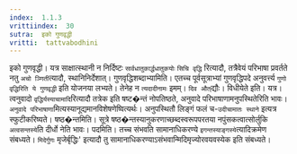 ```yaml
---
index:  1.1.3
vrittiindex:  30
sutra:  इको गुणवृद्धी
vritti:  tattvabodhini 
---
```


इको गुणवृद्धी। यत्र साक्षात्स्थानी न निर्दिष्टः `सार्वधातुकार्द्धधातुकयोः` `सिचि वृद्धि` रित्यादौ, तत्रैवेयं परिभाषा प्रवर्तते नतु `अचो ञ्णिती`त्यादौ, स्थानिनिर्देशात्। गुणवृद्धिशब्दाभ्यामिति। एतच्च पूर्वसूत्राभ्यां गुणवृद्धिपदे अनुवर्त्त्य `गुणो वृद्धिरिति ये गुणवृद्धी` इति योजनया लभ्यते। तेनेह न `त्यदादीनामः` इमम्। `दिव औत्`द्यौः। विधीयेते इति। यत्र। त्वनुवादो `वृद्धिर्यस्याचामादि`रित्यादौ तत्रेक इति षष्ट�न्तं नोपतिष्ठते, अनुवादे परिभाषाणामनुपस्थितेरिति भावः। `अनुवादे परिभाषाणा`मित्यस्यानूद्यमानविशेषणेष्वित्यर्थः। अनुपस्थितौ लिङ्गं फलं च-`उदीचामातः स्थाने` इत्यत्र स्फुटीकरिष्यते। षष्ठ�न्तमिति। सूत्रे षष्ठ�न्तस्यानुकरणाच्छब्दस्वरूपपरतया नपुंसकत्वात्सोर्लुकि `अत्वसन्तस्ये`ति दीर्धो नेति भावः। पदमिति। तच्च संभवति सामानाधिकरण्ये `इगन्तस्याङ्गस्ये`त्यादिक्रमेण संबध्यते। `मिदेर्गुणः` मृजेर्बृद्धिः' इत्यादौ तु सामानाधिकरण्याऽसंभवान्मिदिमृज्योरवयवस्येक इति संबध्यते। 

